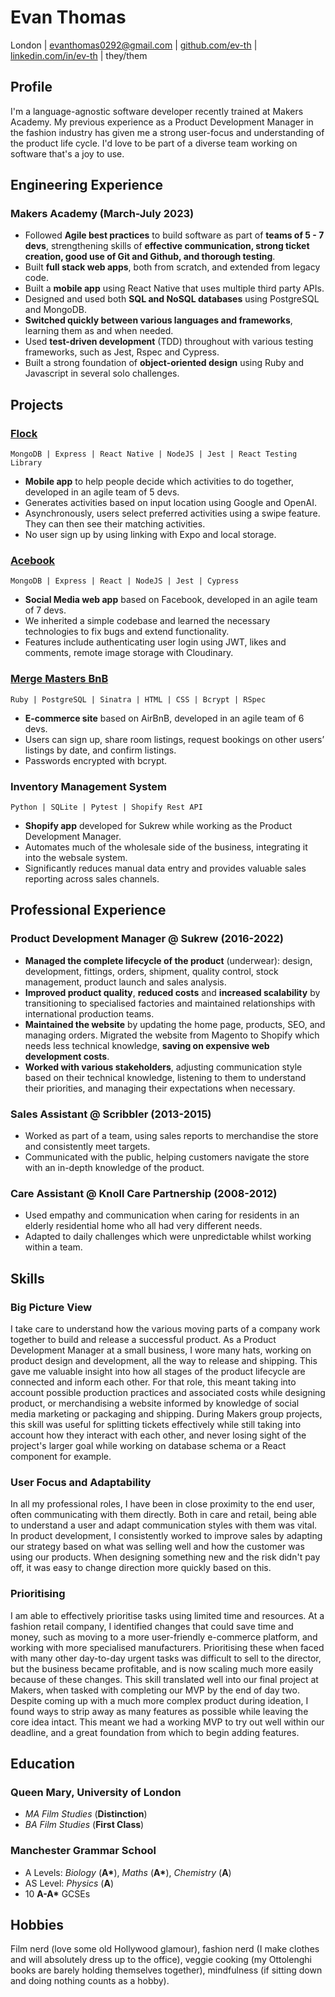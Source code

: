 # Evan Thomas

London | evanthomas0292@gmail.com | [github.com/ev-th](https://github.com/ev-th) | [linkedin.com/in/ev-th](https://www.linkedin.com/in/ev-th/) | they/them

## Profile

I'm a language-agnostic software developer recently trained at Makers Academy. My previous experience as a Product Development Manager in the fashion industry has given me a strong user-focus and understanding of the product life cycle. I'd love to be part of a diverse team working on software that's a joy to use.

## Engineering Experience

### Makers Academy (March-July 2023)

- Followed **Agile best practices** to build software as part of **teams of 5 - 7 devs**, strengthening skills of **effective communication, strong ticket creation, good use of Git and Github, and thorough testing**.
- Built **full stack web apps**, both from scratch, and extended from legacy code. 
- Built a **mobile app** using React Native that uses multiple third party APIs.
- Designed and used both **SQL and NoSQL databases** using PostgreSQL and MongoDB.
- **Switched quickly between various languages and frameworks**, learning them as and when needed.
- Used **test-driven development** (TDD) throughout with various testing frameworks, such as Jest, Rspec and Cypress.
- Built a strong foundation of **object-oriented design** using Ruby and Javascript in several solo challenges.

## Projects

### [**Flock**](https://github.com/ev-th/Flock)

`MongoDB | Express | React Native | NodeJS | Jest | React Testing Library`

- **Mobile app** to help people decide which activities to do together, developed in an agile team of 5 devs.
- Generates activities based on input location using Google and OpenAI.
- Asynchronously, users select preferred activities using a swipe feature. They can then see their matching activities.
- No user sign up by using linking with Expo and local storage.

### [**Acebook**](https://github.com/ev-th/acebook-fire)

`MongoDB | Express | React | NodeJS | Jest | Cypress`

- **Social Media web app** based on Facebook, developed in an agile team of 7 devs.
- We inherited a simple codebase and learned the necessary technologies to fix bugs and extend functionality.
- Features include authenticating user login using JWT, likes and comments, remote image storage with Cloudinary.

### [**Merge Masters BnB**](https://github.com/CKMurison/makersbnb-ruby-seed)

`Ruby | PostgreSQL | Sinatra | HTML | CSS | Bcrypt | RSpec`

- **E-commerce site** based on AirBnB, developed in an agile team of 6 devs.
- Users can sign up, share room listings, request bookings on other users’ listings by date, and confirm listings.
- Passwords encrypted with bcrypt.

### **Inventory Management System**

`Python | SQLite | Pytest | Shopify Rest API`

- **Shopify app** developed for Sukrew while working as the Product Development Manager.
- Automates much of the wholesale side of the business, integrating it into the websale system.
- Significantly reduces manual data entry and provides valuable sales reporting across sales channels.

## Professional Experience

### Product Development Manager @ Sukrew (2016-2022)

- **Managed the complete lifecycle of the product** (underwear): design, development, fittings, orders, shipment, quality control, stock management, product launch and sales analysis.
- **Improved product quality**, **reduced costs** and **increased scalability** by transitioning to specialised factories and maintained relationships with international production teams.
- **Maintained the website** by updating the home page, products, SEO, and managing orders. Migrated the website from Magento to Shopify which needs less technical knowledge, **saving on expensive web development costs**.
- **Worked with various stakeholders**, adjusting communication style based on their technical knowledge, listening to them to understand their priorities, and managing their expectations when necessary.

### Sales Assistant @ Scribbler (2013-2015)

- Worked as part of a team, using sales reports to merchandise the store and consistently meet targets.
- Communicated with the public, helping customers navigate the store with an in-depth knowledge of the product.

### Care Assistant @ Knoll Care Partnership (2008-2012)

- Used empathy and communication when caring for residents in an elderly residential home who all had very different needs.
- Adapted to daily challenges which were unpredictable whilst working within a team.

## Skills

### Big Picture View

I take care to understand how the various moving parts of a company work together to build and release a successful product. As a Product Development Manager at a small business, I wore many hats, working on product design and development, all the way to release and shipping. This gave me valuable insight into how all stages of the product lifecycle are connected and inform each other. For that role, this meant taking into account possible production practices and associated costs while designing product, or merchandising a website informed by knowledge of social media marketing or packaging and shipping. During Makers group projects, this skill was useful for splitting tickets effectively while still taking into account how they interact with each other, and never losing sight of the project's larger goal while working on database schema or a React component for example.

### User Focus and Adaptability

In all my professional roles, I have been in close proximity to the end user, often communicating with them directly. Both in care and retail, being able to understand a user and adapt communication styles with them was vital. In product development, I consistently worked to improve sales by adapting our strategy based on what was selling well and how the customer was using our products. When designing something new and the risk didn't pay off, it was easy to change direction more quickly based on this.

### Prioritising

I am able to effectively prioritise tasks using limited time and resources. At a fashion retail company, I identified changes that could save time and money, such as moving to a more user-friendly e-commerce platform, and working with more specialised manufacturers. Prioritising these when faced with many other day-to-day urgent tasks was difficult to sell to the director, but the business became profitable, and is now scaling much more easily because of these changes. This skill translated well into our final project at Makers, when tasked with completing our MVP by the end of day two. Despite coming up with a much more complex product during ideation, I found ways to strip away as many features as possible while leaving the core idea intact. This meant we had a working MVP to try out well within our deadline, and a great foundation from which to begin adding features.

## Education

### Queen Mary, University of London
- _MA Film Studies_ (**Distinction**)
- _BA Film Studies_ (**First Class**)

### Manchester Grammar School
- A Levels: _Biology_ (**A\***), _Maths_ (**A\***), _Chemistry_ (**A**)
- AS Level: _Physics_ (**A**)
- 10 **A-A\*** GCSEs

## Hobbies

Film nerd (love some old Hollywood glamour), fashion nerd (I make clothes and will absolutely dress up to the office), veggie cooking (my Ottolenghi books are barely holding themselves together), mindfulness (if sitting down and doing nothing counts as a hobby).